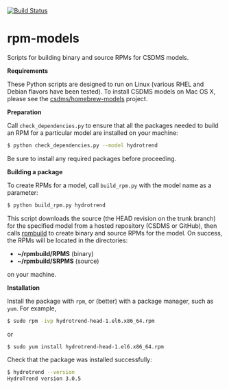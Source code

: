 [![Build Status](https://travis-ci.org/csdms/rpm-models.svg?branch=master)](https://travis-ci.org/csdms/rpm-models)

rpm-models
==========

Scripts for building binary and source RPMs for CSDMS models.

**Requirements**

These Python scripts are designed to run on Linux
(various RHEL and Debian flavors have been tested).
To install CSDMS models on Mac OS X,
please see the
[csdms/homebrew-models](https://github.com/csdms/homebrew-models)
project.

**Preparation**

Call `check_dependencies.py`
to ensure that all the packages needed to build an RPM
for a particular model
are installed on your machine:

```bash
$ python check_dependencies.py --model hydrotrend
```

Be sure to install any required packages before proceeding.

**Building a package**

To create RPMs for a model,
call `build_rpm.py` with the model name as a parameter:

```bash
$ python build_rpm.py hydrotrend
```

This script
downloads the source 
(the HEAD revision on the trunk branch) 
for the specified model 
from a hosted repository (CSDMS or GitHub),
then calls
[rpmbuild](http://www.rpm.org/max-rpm-snapshot/rpmbuild.8.html)
to create binary and source RPMs for the model.
On success,
the RPMs will be located in the directories:

* **~/rpmbuild/RPMS** (binary)
* **~/rpmbuild/SRPMS** (source)

on your machine.

**Installation**

Install the package with `rpm`,
or (better) with a package manager, such as `yum`.
For example,

```bash
$ sudo rpm -ivp hydrotrend-head-1.el6.x86_64.rpm
```

or

```bash
$ sudo yum install hydrotrend-head-1.el6.x86_64.rpm
```

Check that the package was installed successfully:

```bash
$ hydrotrend --version
HydroTrend version 3.0.5
```


